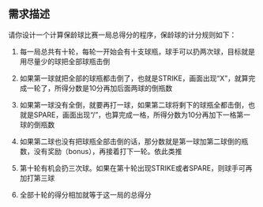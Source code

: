 ## 需求描述
请你设计一个计算保龄球比赛一局总得分的程序，保龄球的计分规则如下：

1. 每一局总共有十轮，每轮一开始会有十支球瓶，球手可以扔两次球，目标就是用尽量少的球把全部球瓶击倒

2. 如果第一球就把全部的球瓶都击倒了，也就是STRIKE，画面出现“X”，就算完成一轮了，所得分数是10分再加后面两球的倒瓶数

3. 如果第一球没有全倒，就要再打一球，如果第二球将剩下的球瓶全都击倒，也就是SPARE，画面出现“/”，也算完成一格，所得分数为10分再加下一格第一球的倒瓶数

4. 如果第二球也没有把球瓶全部击倒的话，那分数就是第一球加第二球倒的瓶数，没有奖励（bonus），再接着打下一轮。依此类推

5. 第十轮有机会扔三次球。如果在第十轮出现STRIKE或者SPARE，则球手可再加打第三球

6. 全部十轮的得分相加就等于这一局的总得分

